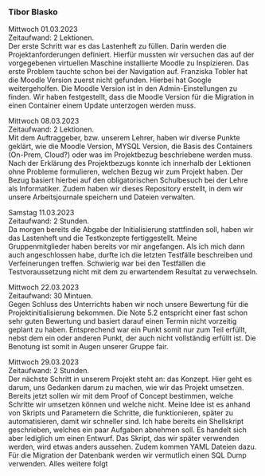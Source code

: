 ### Tibor Blasko

Mittwoch 01.03.2023</br>
Zeitaufwand: 2 Lektionen.</br>
Der erste Schritt war es das Lastenheft zu füllen.
Darin werden die Projektanforderungen definiert.
Hierfür mussten wir versuchen das auf der vorgegebenen virtuellen Maschine installierte Moodle zu Inspizieren.
Das erste Problem tauchte schon bei der Navigation auf.
Franziska Tobler hat die Moodle Version zuerst nicht gefunden. Hierbei hat Google weitergeholfen.
Die Moodle Version ist in den Admin-Einstellungen zu finden.
Wir haben festgestellt, dass die Moodle Version für die Migration in einen Container einem Update unterzogen werden muss.

Mittwoch 08.03.2023</br>
Zeitaufwand: 2 Lektionen.</br>
Mit dem Auftraggeber, bzw. unserem Lehrer, haben wir diverse Punkte geklärt, wie die Moodle Version, MYSQL Version, die Basis des Containers (On-Prem, Cloud?) oder was im Projektbezug beschriebene werden muss.
Nach der Erklärung des Projektbezugs konnte ich innerhalb der Lektionen ohne Probleme formulieren, welchen Bezug wir zum Projekt haben.
Der Bezug basiert hierbei auf den obligatorischen Schulbesuch bei der Lehre als Informatiker.
Zudem haben wir dieses Repository erstellt, in dem wir unsere Arbeitsjournale speichern und Dateien verwalten.

Samstag 11.03.2023</br>
Zeitaufwand: 2 Stunden.</br>
Da morgen bereits die Abgabe der Initialisierung stattfinden soll, haben wir das Lastenheft und die Testkonzepte fertiggestellt. Meine Gruppenmitglieder haben bereits vor mir angefangen. Als ich mich dann auch angeschlossen habe, durfte ich die letzten Testfälle beschreiben und Verfeinerungen treffen. Schwierig war bei den Testfällen die Testvoraussetzung nicht mit dem zu erwartendem Resultat zu verwechseln.

Mittwoch 22.03.2023</br>
Zeitaufwand: 30 Mintuen.</br>
Gegen Schluss des Unterrichts haben wir noch unsere Bewertung für die Projektinitialisierung bekommen.
Die Note 5.2 entspricht einer fast schon sehr guten Bewertung und basiert darauf einen Termin nicht vorzeitig geplant zu haben.
Entsprechend war ein Punkt somit nur zum Teil erfüllt, nebst dem ein oder anderen Punkt, der auch nicht vollständig erfüllt ist.
Die Benotung ist somit in Augen unserer Gruppe fair.

Mittwoch 29.03.2023</br>
Zeitaufwand: 2 Stunden.</br>
Der nächste Schritt in unserem Projekt steht an: das Konzept. Hier geht es darum, uns Gedanken darum zu machen, wie wir das Projekt umsetzen.
Bereits jetzt sollen wir mit dem Proof of Concept bestimmen, welche Schritte wir umsetzen können und welche nicht.
Meine Idee ist es anhand von Skripts und Parametern die Schritte, die funktionieren, später zu automatisieren, damit wir schneller sind.
Ich habe bereits ein Shellskript geschrieben, welches ein paar Aufgaben abnehmen soll. Es handelt sich aber lediglich um einen Entwurf.
Das Skript, das wir später verwenden werden, wird etwas anders aussehen. Zudem kommen YAML Dateien dazu.
Für die Migration der Datenbank werden wir vermutlich einen SQL Dump verwenden. Alles weitere folgt
